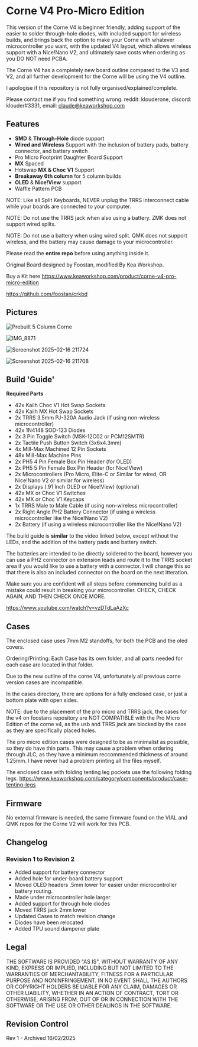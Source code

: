# Corne V4 Pro-Micro Edition

This version of the Corne V4 is beginner friendly, adding support of the easier to solder through-hole diodes, with included support for wireless builds, and brings back the option to make your Corne with whatever microcontroller you want, with the updated V4 layout, which allows wireless support with a Nice!Nano V2, and ultimately save costs when ordering as you DO NOT need PCBA. 

The Corne V4 has a completely new board outline compared to the V3 and V2, and all further development for the Corne will be using the V4 outline.

I apologise if this repository is not fully organised/explained/complete.

Please contact me if you find something wrong. reddit: klouderone, discord: klouder#3331, email: claude@keaworkshop.com

## Features

- **SMD** & **Through-Hole** diode support
- **Wired and Wireless** Support with the inclusion of battery pads, battery connector, and battery switch
- Pro Micro Footprint Daughter Board Support
- **MX** Spaced
- Hotswap **MX & Choc V1** Support
- **Breakaway 6th column** for 5 column builds
- **OLED** & **Nice!View** support
- Waffle Pattern PCB

NOTE: Like all Split Keyboards, NEVER unplug the TRRS interconnect cable while your boards are connected to your computer. 

NOTE: Do not use the TRRS jack when also using a battery. ZMK does not support wired splits.

NOTE: Do not use a battery when using wired split. QMK does not support wireless, and the battery may cause damage to your microcontroller.

Please read the **entire repo** before using anything inside it.

Original Board designed by Foostan, modified By Kea Workshop.

Buy a Kit here https://www.keaworkshop.com/product/corne-v4-pro-micro-edition

https://github.com/foostan/crkbd

## Pictures

![Prebuilt 5 Column Corne](https://github.com/klouderone/cornev4promicroedition/assets/136342173/bbfd555b-4e5a-4ed2-a870-a183a0d69ed6)

![IMG_8871](https://github.com/klouderone/cornev4promicroedition/assets/136342173/901fa39f-69d9-44fd-b6e3-768a6a8b402c)

![Screenshot 2025-02-16 211724](https://github.com/user-attachments/assets/6ca276f9-5595-478b-88e8-5b989bc66432)

![Screenshot 2025-02-16 211708](https://github.com/user-attachments/assets/a11322a4-906a-492e-8712-d485264bf1c5)


## Build 'Guide'

**Required Parts**

- 42x Kailh Choc V1 Hot Swap Sockets
- 42x Kailh MX Hot Swap Sockets
- 2x TRRS 3.5mm PJ-320A Audio Jack (if using non-wireless microcontroller)
- 42x 1N4148 SOD-123 Diodes
- 2x 3 Pin Toggle Switch (MSK-12C02 or PCM12SMTR)
- 2x Tactile Push Button Switch (3x6x4.3mm)
- 4x Mill-Max Machined 12 Pin Sockets
- 48x Mill-Max Machine Pins 
- 2x PH5 4 Pin Female Box Pin Header (for OLED)
- 2x PH5 5 Pin Female Box Pin Header (for Nice!View)
- 2x Microcontrollers (Pro Micro, Elite-C or Similar for wired, OR Nice!Nano V2 or similar for wireless)
- 2x Displays (.91 Inch OLED or Nice!View) (optional)
- 42x MX or Choc V1 Switches
- 42x MX or Choc V1 Keycaps
- 1x TRRS Male to Male Cable (if using non-wireless microcontroller)
- 2x Right Angle PH2 Battery Connector (if using a wireless microcontroller like the Nice!Nano V2)
- 2x Battery (if using a wireless microcontroller like the Nice!Nano V2) 

The build guide is **similar** to the video linked below, except without the LEDs, and the addition of the battery pads and battery switch.

The batteries are intended to be directly soldered to the board, however you can use a PH2 connector on extension leads and route it to the TRRS socket area if you would like to use a battery with a connector. I will change this so that there is also an included connector on the board on the next itteration.

Make sure you are confident will all steps before commencing build as a mistake could result in breaking your microcontroller. CHECK, CHECK AGAIN, AND THEN CHECK ONCE MORE.

https://www.youtube.com/watch?v=vzDTdLaAzXc

## Cases

The enclosed case uses 7mm M2 standoffs, for both the PCB and the oled covers. 

Ordering/Printing: Each Case has its own folder, and all parts needed for each case are located in that folder. 

Due to the new outline of the corne V4, unfortunately all previous corne version cases are incompatible.

In the cases directory, there are options for a fully enclosed case, or just a bottom plate with open sides. 

NOTE: due to the placement of the pro micro and TRRS jack, the cases for the v4 on foostans repository are NOT COMPATIBLE with the Pro Micro Edition of the corne v4, as the usb and TRRS jack are blocked by the case as they are specifically placed holes. 

The pro micro edition cases were designed to be as minimalist as possible, so they do have thin parts. This may cause a problem when ordering through JLC, as they have a minimum reccommended thickness of around 1.25mm. I have never had a problem printing all the files myself. 

The enclosed case with folding tenting leg pockets use the following folding legs. https://www.keaworkshop.com/category/components/product/case-tenting-legs

## Firmware 

No external firmware is needed, the same firmware found on the VIAL and QMK repos for the Corne V2 will work for this PCB.

## Changelog

### Revision 1 to Revision 2
- Added support for battery connector
- Added hole for under-board battery support
- Moved OLED headers .5mm lower for easier under microcontroller battery routing.
- Made under microcontroller hole larger
- Added support for through hole diodes
- Moved TRRS jack 2mm lower
- Updated Cases to match revision change
- Diodes have been relocated
- Added TPU sound dampener plate

## Legal

THE SOFTWARE IS PROVIDED "AS IS", WITHOUT WARRANTY OF ANY KIND, EXPRESS OR IMPLIED, INCLUDING BUT NOT LIMITED TO THE WARRANTIES OF MERCHANTABILITY, FITNESS FOR A PARTICULAR PURPOSE AND NONINFRINGEMENT. IN NO EVENT SHALL THE AUTHORS OR COPYRIGHT HOLDERS BE LIABLE FOR ANY CLAIM, DAMAGES OR OTHER LIABILITY, WHETHER IN AN ACTION OF CONTRACT, TORT OR OTHERWISE, ARISING FROM, OUT OF OR IN CONNECTION WITH THE SOFTWARE OR THE USE OR OTHER DEALINGS IN THE SOFTWARE.

## Revision Control

Rev 1 - Archived 16/02/2025

